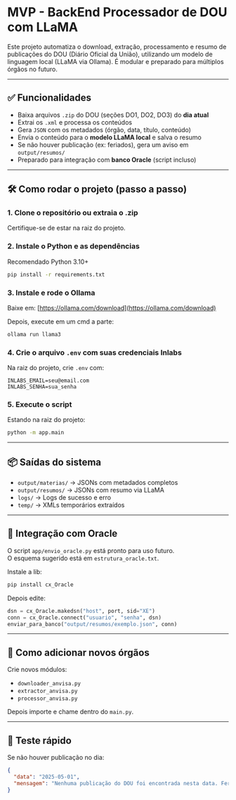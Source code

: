 # MVP - BackEnd Processador de DOU com LLaMA

Este projeto automatiza o download, extração, processamento e resumo de publicações do DOU (Diário Oficial da União), utilizando um modelo de linguagem local (LLaMA via Ollama). É modular e preparado para múltiplos órgãos no futuro.

---

## ✅ Funcionalidades

- Baixa arquivos `.zip` do DOU (seções DO1, DO2, DO3) do **dia atual**
- Extrai os `.xml` e processa os conteúdos
- Gera `JSON` com os metadados (órgão, data, título, conteúdo)
- Envia o conteúdo para o **modelo LLaMA local** e salva o resumo
- Se não houver publicação (ex: feriados), gera um aviso em `output/resumos/`
- Preparado para integração com **banco Oracle** (script incluso)

---

## 🛠️ Como rodar o projeto (passo a passo)

### 1. Clone o repositório ou extraia o .zip
Certifique-se de estar na raiz do projeto.

### 2. Instale o Python e as dependências
Recomendado Python 3.10+
```bash
pip install -r requirements.txt
```

### 3. Instale e rode o Ollama
Baixe em: [https://ollama.com/download](https://ollama.com/download)

Depois, execute em um cmd a parte:
```bash
ollama run llama3
```

### 4. Crie o arquivo `.env` com suas credenciais Inlabs
Na raiz do projeto, crie `.env` com:
```
INLABS_EMAIL=seu@email.com
INLABS_SENHA=sua_senha
```

### 5. Execute o script
Estando na raiz do projeto:
```bash
python -m app.main
```

---

## 📦 Saídas do sistema

- `output/materias/` → JSONs com metadados completos
- `output/resumos/` → JSONs com resumo via LLaMA
- `logs/` → Logs de sucesso e erro
- `temp/` → XMLs temporários extraídos

---

## 🧠 Integração com Oracle

O script `app/envio_oracle.py` está pronto para uso futuro.  
O esquema sugerido está em `estrutura_oracle.txt`.

Instale a lib:
```bash
pip install cx_Oracle
```

Depois edite:
```python
dsn = cx_Oracle.makedsn("host", port, sid="XE")
conn = cx_Oracle.connect("usuario", "senha", dsn)
enviar_para_banco("output/resumos/exemplo.json", conn)
```

---

## 🧩 Como adicionar novos órgãos

Crie novos módulos:
- `downloader_anvisa.py`
- `extractor_anvisa.py`
- `processor_anvisa.py`

Depois importe e chame dentro do `main.py`.

---

## 🧪 Teste rápido

Se não houver publicação no dia:
```json
{
  "data": "2025-05-01",
  "mensagem": "Nenhuma publicação do DOU foi encontrada nesta data. Feriado ou indisponibilidade."
}
```
